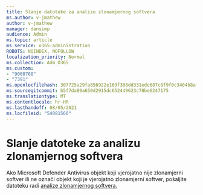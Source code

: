 ```yaml
---
title: Slanje datoteke za analizu zlonamjernog softvera
ms.author: v-jmathew
author: v-jmathew
manager: dansimp
audience: Admin
ms.topic: article
ms.service: o365-administration
ROBOTS: NOINDEX, NOFOLLOW
localization_priority: Normal
ms.collection: Adm_O365
ms.custom:
- "9000760"
- "7391"
ms.openlocfilehash: 307725a29fa856922e169f388dd331ede687c8f9f0c3404b8af221a7a49d68b3
ms.sourcegitcommit: b5f7da89a650d2915dc652449623c78be6247175
ms.translationtype: MT
ms.contentlocale: hr-HR
ms.lasthandoff: 08/05/2021
ms.locfileid: "54081560"
---
```

# <a name="submit-a-file-for-malware-analysis"></a>Slanje datoteke za analizu zlonamjernog softvera

Ako Microsoft Defender Antivirus objekt koji vjerojatno nije zlonamjerni softver ili ne označi objekt koji je vjerojatno zlonamjerni softver, pošaljite datoteku radi [analize zlonamjernog softvera.](https://go.microsoft.com/fwlink/?linkid=2144963)
